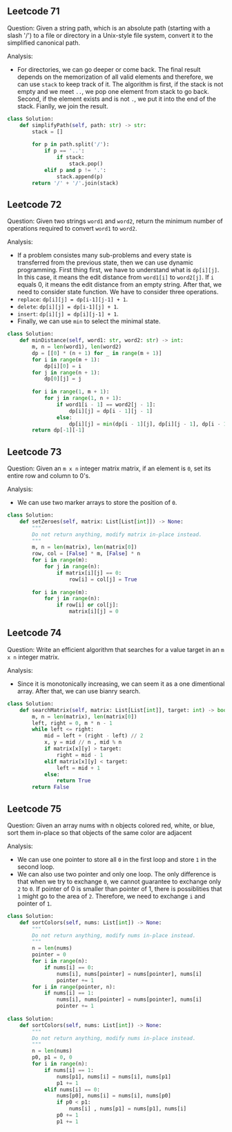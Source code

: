 ## Leetcode 71

Question: Given a string path, which is an absolute path (starting with a slash '/') to a file or directory in a Unix-style file system, 
convert it to the simplified canonical path.

Analysis:
- For directories, we can go deeper or come back. The final result depends on the memorization of all valid elements and therefore, we can use `stack` to keep track of it. The algorithm is first, if the stack is not empty and we meet `..`, we pop one element from stack to go back. Second, if the element exists and is not `.`, we put it into the end of the stack. Fianlly, we join the result.

```python
class Solution:
    def simplifyPath(self, path: str) -> str:
        stack = []
        
        for p in path.split('/'):
            if p == '..':
                if stack:
                    stack.pop()
            elif p and p != '.':
                stack.append(p)
        return '/' + '/'.join(stack)
```

## Leetcode 72

Question: Given two strings `word1` and `word2`, return the minimum number of operations required to convert `word1` to `word2`.

Analysis:
- If a problem consistes many sub-problems and every state is transferred from the previous state, then we can use dynamic programming. First thing first, we have to understand what is `dp[i][j]`. In this case, it means the edit distance from `word1[i]` to `word2[j]`. If `i` equals 0, it means the edit distance from an empty string. After that, we need to consider state function. We have to consider three operations. 
- `replace`: `dp[i][j] = dp[i-1][j-1] + 1`.  
- `delete`: `dp[i][j] = dp[i-1][j] + 1`.
- `insert`: `dp[i][j] = dp[i][j-1] + 1`.
- Finally, we can use `min` to select the minimal state.

```python
class Solution:
    def minDistance(self, word1: str, word2: str) -> int:
        m, n = len(word1), len(word2)
        dp = [[0] * (n + 1) for _ in range(m + 1)]
        for i in range(m + 1):
            dp[i][0] = i
        for j in range(n + 1):
            dp[0][j] = j
        
        for i in range(1, m + 1):
            for j in range(1, n + 1):
                if word1[i - 1] == word2[j - 1]:
                    dp[i][j] = dp[i - 1][j - 1]
                else:
                    dp[i][j] = min(dp[i - 1][j], dp[i][j - 1], dp[i - 1][j - 1]) + 1
        return dp[-1][-1]
```

## Leetcode 73

Question: Given an `m x n` integer matrix matrix, if an element is `0`, set its entire row and column to 0's.

Analysis:
- We can use two marker arrays to store the position of `0`. 

```python
class Solution:
    def setZeroes(self, matrix: List[List[int]]) -> None:
        """
        Do not return anything, modify matrix in-place instead.
        """
        m, n = len(matrix), len(matrix[0])
        row, col = [False] * m, [False] * n
        for i in range(m):
            for j in range(n):
                if matrix[i][j] == 0:
                    row[i] = col[j] = True
        
        for i in range(m):
            for j in range(n):
                if row[i] or col[j]:
                    matrix[i][j] = 0                    
```

## Leetcode 74

Question: Write an efficient algorithm that searches for a value target in an `m x n` integer matrix.

Analysis:
- Since it is monotonically increasing, we can seem it as a one dimentional array. After that, we can use bianry search.

```python
class Solution:
    def searchMatrix(self, matrix: List[List[int]], target: int) -> bool:
        m, n = len(matrix), len(matrix[0])
        left, right = 0, m * n - 1
        while left <= right:
            mid = left + (right - left) // 2
            x, y = mid // n , mid % n
            if matrix[x][y] > target:
                right = mid - 1
            elif matrix[x][y] < target:
                left = mid + 1
            else:
                return True
        return False
```

## Leetcode 75

Question: Given an array nums with n objects colored red, white, or blue, sort them in-place so that objects of the same color are adjacent

Analysis:
- We can use one pointer to store all `0` in the first loop and store `1` in the second loop.
- We can also use two pointer and only one loop. The only difference is that when we try to exchange `0`, we cannot guarantee to exchange only `2` to `0`. If pointer of 0 is smaller than pointer of 1, there is possiblities that `1` might go to the area of `2`. Therefore, we need to exchange `i` and pointer of `1`.

```python
class Solution:
    def sortColors(self, nums: List[int]) -> None:
        """
        Do not return anything, modify nums in-place instead.
        """
        n = len(nums)
        pointer = 0
        for i in range(n):
            if nums[i] == 0:
                nums[i], nums[pointer] = nums[pointer], nums[i]
                pointer += 1
        for i in range(pointer, n):
            if nums[i] == 1:
                nums[i], nums[pointer] = nums[pointer], nums[i]
                pointer += 1
                
class Solution:
    def sortColors(self, nums: List[int]) -> None:
        """
        Do not return anything, modify nums in-place instead.
        """
        n = len(nums)
        p0, p1 = 0, 0
        for i in range(n):
            if nums[i] == 1:
                nums[p1], nums[i] = nums[i], nums[p1]
                p1 += 1
            elif nums[i] == 0:
                nums[p0], nums[i] = nums[i], nums[p0]
                if p0 < p1:
                    nums[i] , nums[p1] = nums[p1], nums[i]
                p0 += 1
                p1 += 1  
```

